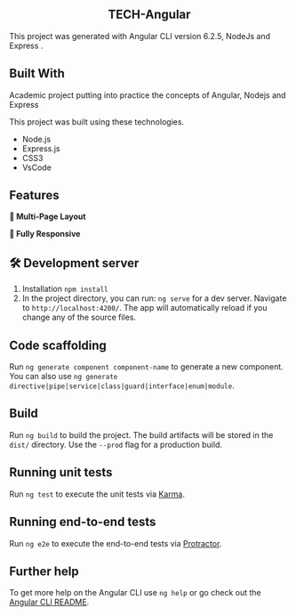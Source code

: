 <h2 align="center">
  TECH-Angular<br/> 
</h2> 

This project was generated with Angular CLI version 6.2.5, NodeJs and Express .

## Built With

Academic project putting into practice the concepts of Angular, Nodejs and Express

This project was built using these technologies.

- Node.js
- Express.js
- CSS3
- VsCode

## Features

**📖 Multi-Page Layout**

**📱 Fully Responsive**

## 🛠 Development server

1. Installation `npm install`
2. In the project directory, you can run: `ng serve` for a dev server.
Navigate to `http://localhost:4200/`. The app will automatically reload if you change any of the source files.

## Code scaffolding

Run `ng generate component component-name` to generate a new component. You can also use `ng generate directive|pipe|service|class|guard|interface|enum|module`.

## Build

Run `ng build` to build the project. The build artifacts will be stored in the `dist/` directory. Use the `--prod` flag for a production build.

## Running unit tests

Run `ng test` to execute the unit tests via <a href="https://karma-runner.github.io/latest/index.html">Karma</a>. 

## Running end-to-end tests

Run `ng e2e` to execute the end-to-end tests via <a href="https://www.protractortest.org/#/l">Protractor</a>. 

## Further help

To get more help on the Angular CLI use `ng help` or go check out the <a href="https://github.com/angular/angular-cli/blob/main/README.md">Angular CLI README</a>.
